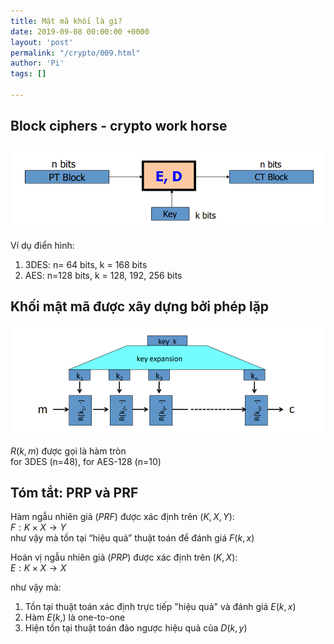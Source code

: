 ```yaml
---
title: Mật mã khối là gì?
date: 2019-09-08 00:00:00 +0000
layout: 'post'
permalink: "/crypto/009.html"
author: 'Pi'
tags: []

---
```


## Block ciphers - crypto work horse

<img src="https://raw.githubusercontent.com/x3pi/storage/master/images/crypto/006.PNG">

Ví dụ điển hình:
1. 3DES: n= 64 bits, k = 168 bits 
2. AES: n=128 bits, k = 128, 192, 256 bits

## Khối mật mã được xây dựng bởi phép lặp

<img src="https://raw.githubusercontent.com/x3pi/storage/master/images/crypto/007.PNG">

$R(k, m)$ được gọi là hàm tròn<br/>
for 3DES (n=48), for	AES-128 (n=10)	

## Tóm tắt: PRP và PRF

Hàm ngẫu nhiên giả $(PRF)$ được xác định trên $(K, X, Y)$:<br/>
$F: K × X → Y$<br/>
như vậy mà tồn tại “hiệu quả” thuật toán để đánh giá $F(k,x)$

Hoán vị ngẫu nhiên giả $(PRP)$ được xác định trên $(K, X)$:<br/>
$E: K × X → X$

như vậy mà:
1. Tồn tại thuật toán xác định trực tiếp "hiệu quả" và đánh giá $E(k,x)$
2. Hàm $E (k,)$ là one-to-one
3. Hiện tồn tại thuật toán đảo ngược hiệu quả của $D(k,y)$
